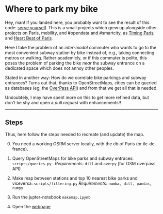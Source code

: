 # Where to park my bike

Hey, man! If you landed here, you probably want to see the result of this code: [serve yourself](http://htmlpreview.github.com/?https://github.com/astyonax/TimingParis/StationsBikePark/interactive_map/parkmybike.html).
This is a small projects which grew up alongside other projects on Paris, mobility, and #opendata and #smartcity, as [Timing Paris](https://github.com/astyonax/TimingParis) and [Heart Beat of Paris](https://github.com/astyonax/heartbeat-traffic). 

Here I take the problem of an *inter-modal* commuter who wants to go to the most convenient subway station by bike instead of, e.g., taking connecting metros or walking. Rather academicly, or if this commuter is polite, this poses the problem of parking the bike *near* the subway entrance on a dedicated space which does not annoy other peoples. 

Stated in another way: How do we correlate bike parkings and subway entrances? 
Turns out that, thanks to OpenStreetMaps, cities can be queried as databases  (eg, the [OverPass API](http://wiki.openstreetmap.org/wiki/Overpass_API))
and from that we get all that is needed.

Undoubtely, I may have spent more on this to get more refined data, but don't be shy and open a *pull request* with enhancements!!

---

## Steps

Thus, here follow the steps needed to recreate (and update) the map.

0. You need a working OSRM server locally, with the db of Paris (or ile-de-france). 

1. Query OpenStreetMaps for bike parks and subway entraces: `scripts/queries.py` .
*Requirements*: `dill` and `overpy` (for OSM overpass API)

2. Make map between stations and top 10 nearest bike parks and viceversa:  `scripts/filtering.py`
*Requirements*: `numba, dill, pandas, numpy`

3. Run the jupter-notebook `makemap.ipynb`

4. Open the [webpage](http://htmlpreview.github.com/?https://github.com/astyonax/TimingParis/blob/master/StationsBikePark/interactive_map/parkmybike.html)
